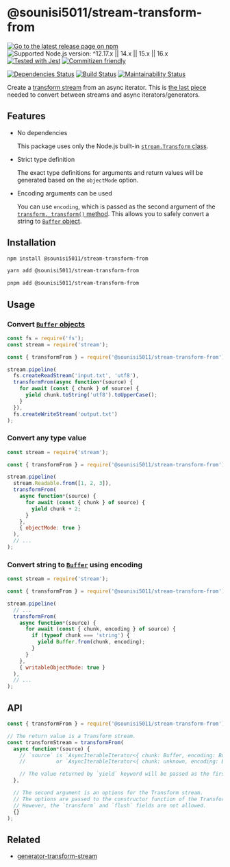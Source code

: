 # @sounisi5011/stream-transform-from

[![Go to the latest release page on npm](https://img.shields.io/npm/v/@sounisi5011/stream-transform-from.svg)](https://www.npmjs.com/package/@sounisi5011/stream-transform-from)
![Supported Node.js version: ^12.17.x || 14.x || 15.x || 16.x](https://img.shields.io/node/v/@sounisi5011/stream-transform-from)
[![Tested with Jest](https://img.shields.io/badge/tested_with-jest-99424f.svg)](https://github.com/facebook/jest)
[![Commitizen friendly](https://img.shields.io/badge/commitizen-friendly-brightgreen.svg)](http://commitizen.github.io/cz-cli/)
<!-- [![Minified Bundle Size Details](https://img.shields.io/bundlephobia/min/@sounisi5011/stream-transform-from)](https://bundlephobia.com/result?p=@sounisi5011/stream-transform-from) -->
<!-- [![Install Size Details](https://packagephobia.com/badge?p=@sounisi5011/stream-transform-from)](https://packagephobia.com/result?p=@sounisi5011/stream-transform-from) -->
[![Dependencies Status](https://status.david-dm.org/gh/sounisi5011/npm-packages.svg?path=packages%2Fstream-transform-from)](https://david-dm.org/sounisi5011/npm-packages?path=packages/stream-transform-from)
[![Build Status](https://github.com/sounisi5011/npm-packages/actions/workflows/ci.yaml/badge.svg)](https://github.com/sounisi5011/npm-packages/actions/workflows/ci.yaml)
[![Maintainability Status](https://api.codeclimate.com/v1/badges/26495b68302f7ff963c3/maintainability)](https://codeclimate.com/github/sounisi5011/npm-packages/maintainability)

[`stream.Transform` class]: https://nodejs.org/docs/latest/api/stream.html#stream_class_stream_transform
[`Buffer` object]: https://nodejs.org/api/buffer.html

Create a [transform stream][`stream.Transform` class] from an async iterator.
This is [the last piece](https://github.com/nodejs/node/issues/27140#issuecomment-533266638) needed to convert between streams and async iterators/generators.

## Features

* No dependencies

    This package uses only the Node.js built-in [`stream.Transform` class].

* Strict type definition

    The exact type definitions for arguments and return values will be generated based on the `objectMode` option.

* Encoding arguments can be used

    You can use `encoding`, which is passed as the second argument of the [`transform._transform()` method](https://nodejs.org/docs/latest/api/stream.html#stream_transform_transform_chunk_encoding_callback).
    This allows you to safely convert a string to [`Buffer` object].

## Installation

```sh
npm install @sounisi5011/stream-transform-from
```

```sh
yarn add @sounisi5011/stream-transform-from
```

```sh
pnpm add @sounisi5011/stream-transform-from
```

## Usage

### Convert [`Buffer` objects][`Buffer` object]

```js
const fs = require('fs');
const stream = require('stream');

const { transformFrom } = require('@sounisi5011/stream-transform-from');

stream.pipeline(
  fs.createReadStream('input.txt', 'utf8'),
  transformFrom(async function*(source) {
    for await (const { chunk } of source) {
      yield chunk.toString('utf8').toUpperCase();
    }
  }),
  fs.createWriteStream('output.txt')
);
```

### Convert any type value

```js
const stream = require('stream');

const { transformFrom } = require('@sounisi5011/stream-transform-from');

stream.pipeline(
  stream.Readable.from([1, 2, 3]),
  transformFrom(
    async function*(source) {
      for await (const { chunk } of source) {
        yield chunk + 2;
      }
    },
    { objectMode: true }
  ),
  // ...
);
```

### Convert string to [`Buffer`][`Buffer` object] using encoding

```js
const stream = require('stream');

const { transformFrom } = require('@sounisi5011/stream-transform-from');

stream.pipeline(
  // ...
  transformFrom(
    async function*(source) {
      for await (const { chunk, encoding } of source) {
        if (typeof chunk === 'string') {
          yield Buffer.from(chunk, encoding);
        }
      }
    },
    { writableObjectMode: true }
  ),
  // ...
);
```

## API

```js
const { transformFrom } = require('@sounisi5011/stream-transform-from');

// The return value is a Transform stream.
const transformStream = transformFrom(
  async function*(source) {
    // `source` is `AsyncIterableIterator<{ chunk: Buffer, encoding: BufferEncoding }>`
    //          or `AsyncIterableIterator<{ chunk: unknown, encoding: BufferEncoding }>` type

    // The value returned by `yield` keyword will be passed as the first argument of `transform.push()` method.
  },

  // The second argument is an options for the Transform stream.
  // The options are passed to the constructor function of the Transform class.
  // However, the `transform` and `flush` fields are not allowed.
  {}
);
```

## Related

* [generator-transform-stream](https://github.com/bealearts/generator-transform-stream)
